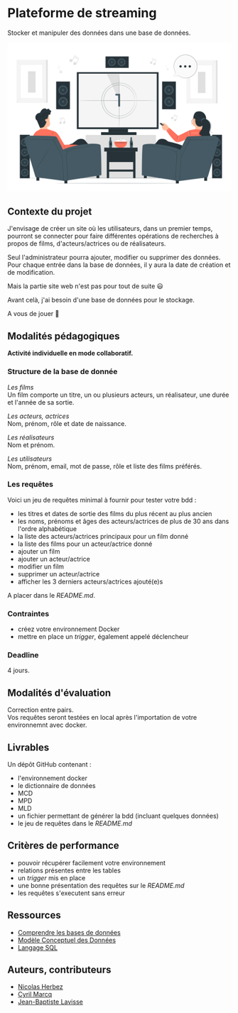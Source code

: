 # Plateforme de streaming

Stocker et manipuler des données dans une base de données.

![img_svg](./img/movies.svg)

## Contexte du projet

J'envisage de créer un site où les utilisateurs, dans un premier temps, pourront se connecter pour faire différentes opérations de recherches à propos de films, d'acteurs/actrices ou de réalisateurs.

Seul l'administrateur pourra ajouter, modifier ou supprimer des données. Pour chaque entrée dans la base de données, il y aura la date de création et de modification.

Mais la partie site web n'est pas pour tout de suite 😃

Avant celà, j'ai besoin d'une base de données pour le stockage.

A vous de jouer 🙂

## Modalités pédagogiques

**Activité individuelle en mode collaboratif.**

### Structure de la base de donnée

*Les films*  
Un film comporte un titre, un ou plusieurs acteurs, un réalisateur, une durée et l'année de sa sortie.

*Les acteurs, actrices*  
Nom, prénom, rôle et date de naissance.

*Les réalisateurs*  
Nom et prénom.

*Les utilisateurs*  
Nom, prénom, email, mot de passe, rôle et liste des films préférés.

### Les requêtes

Voici un jeu de requêtes minimal à fournir pour tester votre bdd :
- les titres et dates de sortie des films du plus récent au plus ancien
- les noms, prénoms et âges des acteurs/actrices de plus de 30 ans dans l'ordre alphabétique
- la liste des acteurs/actrices principaux pour un film donné
- la liste des films pour un acteur/actrice donné
- ajouter un film
- ajouter un acteur/actrice
- modifier un film
- supprimer un acteur/actrice
- afficher les 3 derniers acteurs/actrices ajouté(e)s

A placer dans le *README.md*.
​
### Contraintes

- créez votre environnement Docker
- mettre en place un *trigger*, également appelé déclencheur

### Deadline

4 jours.

## Modalités d'évaluation

Correction entre pairs.  
Vos requêtes seront testées en local après l'importation de votre environnemnt avec docker.

## Livrables

Un dépôt GitHub contenant :
- l'environnement docker
- le dictionnaire de données
- MCD
- MPD
- MLD
- un fichier permettant de générer la bdd (incluant quelques données)
- le jeu de requêtes dans le *README.md*

## Critères de performance

- pouvoir récupérer facilement votre environnement
- relations présentes entre les tables
- un *trigger* mis en place
- une bonne présentation des requêtes sur le *README.md*
- les requêtes s'executent sans erreur

## Ressources

- [Comprendre les bases de données](https://www.base-de-donnees.com/comprendre-bases-de-donnees)
- [Modèle Conceptuel des Données](https://www.base-de-donnees.com/mcd)
- [Langage SQL](https://sql.sh)

## Auteurs, contributeurs

* [Nicolas Herbez](https://github.com/nicolas-herbez)
* [Cyril Marcq](https://github.com/CyrilMarcq)
* [Jean-Baptiste Lavisse](https://github.com/jblavisse)
